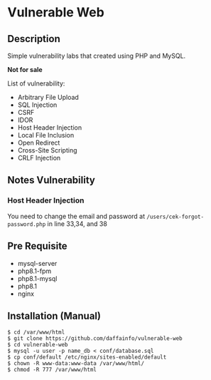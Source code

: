 # Vulnerable Web

## Description
Simple vulnerability labs that created using PHP and MySQL.

**Not for sale**

List of vulnerability:
* Arbitrary File Upload
* SQL Injection
* CSRF
* IDOR
* Host Header Injection
* Local File Inclusion
* Open Redirect
* Cross-Site Scripting
* CRLF Injection

## Notes Vulnerability
### Host Header Injection
You need to change the email and password at `/users/cek-forgot-password.php` in line 33,34, and 38

## Pre Requisite
  - mysql-server
  - php8.1-fpm
  - php8.1-mysql
  - php8.1
  - nginx

## Installation (Manual)
```
$ cd /var/www/html
$ git clone https://github.com/daffainfo/vulnerable-web
$ cd vulnerable-web
$ mysql -u user -p name_db < conf/database.sql
$ cp conf/default /etc/nginx/sites-enabled/default
$ chown -R www-data:www-data /var/www/html/
$ chmod -R 777 /var/www/html
```